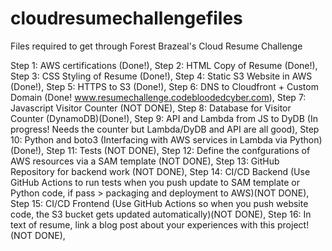 # cloudresumechallengefiles
Files required to get through Forest Brazeal's Cloud Resume Challenge

Step 1: AWS certifications (Done!),
Step 2: HTML Copy of Resume (Done!),
Step 3: CSS Styling of Resume (Done!),
Step 4: Static S3 Website in AWS (Done!),
Step 5: HTTPS to S3 (Done!),
Step 6: DNS to Cloudfront + Custom Domain (Done! www.resumechallenge.codebloodedcyber.com),
Step 7: Javascript Visitor Counter (NOT DONE),
Step 8: Database for Visitor Counter (DynamoDB)(Done!),
Step 9: API and Lambda from JS to DyDB (In progress! Needs the counter but Lambda/DyDB and API are all good),
Step 10: Python and boto3 (Interfacing with AWS services in Lambda via Python)(Done!),
Step 11: Tests (NOT DONE),
Step 12: Define the confgurations of AWS resources via a SAM template (NOT DONE),
Step 13: GitHub Repository for backend work (NOT DONE),
Step 14: CI/CD Backend (Use GitHub Actions to run tests when you push update to SAM template or Python code, 
if pass > packaging and deployment to AWS)(NOT DONE),
Step 15: CI/CD Frontend (Use GitHub Actions so when you push website code, the S3 bucket gets updated automatically)(NOT DONE),
Step 16: In text of resume, link a blog post about your experiences with this project! (NOT DONE),
